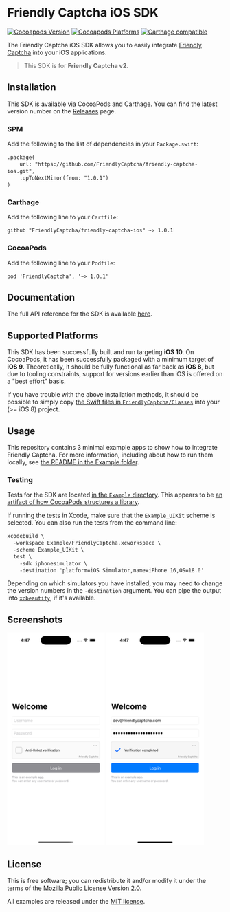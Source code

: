 # Friendly Captcha iOS SDK
[![Cocoapods Version](https://img.shields.io/cocoapods/v/FriendlyCaptcha)](https://cocoapods.org/pods/FriendlyCaptcha) [![Cocoapods Platforms](https://img.shields.io/cocoapods/p/FriendlyCaptcha)](https://cocoapods.org/pods/FriendlyCaptcha) [![Carthage compatible](https://img.shields.io/badge/Carthage-compatible-4BC51D.svg?style=flat)](https://github.com/Carthage/Carthage)

The Friendly Captcha iOS SDK allows you to easily integrate [Friendly Captcha](https://friendlycaptcha.com) into your iOS applications.

>This SDK is for **Friendly Captcha v2**.

## Installation

This SDK is available via CocoaPods and Carthage. You can find the latest version number on the [Releases](https://github.com/FriendlyCaptcha/friendly-captcha-ios/releases) page.

### SPM

Add the following to the list of dependencies in your `Package.swift`:

```
.package(
    url: "https://github.com/FriendlyCaptcha/friendly-captcha-ios.git",
    .upToNextMinor(from: "1.0.1")
)
```

### Carthage

Add the following line to your `Cartfile`:

```
github "FriendlyCaptcha/friendly-captcha-ios" ~> 1.0.1
```

### CocoaPods

Add the following line to your `Podfile`:

```
pod 'FriendlyCaptcha', '~> 1.0.1'
```

## Documentation

The full API reference for the SDK is available [here](https://friendlycaptcha.github.io/friendly-captcha-ios/documentation/friendlycaptcha).

## Supported Platforms

This SDK has been successfully built and run targeting **iOS 10**. On CocoaPods, it has been successfully packaged with a minimum target of **iOS 9**. Theoretically, it should be fully functional as far back as **iOS 8**, but due to tooling constraints, support for versions earlier than iOS is offered on a "best effort" basis.

If you have trouble with the above installation methods, it should be possible to simply copy [the Swift files in `FriendlyCaptcha/Classes`](https://github.com/FriendlyCaptcha/friendly-captcha-ios/tree/main/FriendlyCaptcha/Classes) into your (>= iOS 8) project.

## Usage

This repository contains 3 minimal example apps to show how to integrate Friendly Captcha. For more information, including about how to run them locally, see [the README in the Example folder](https://github.com/FriendlyCaptcha/friendly-captcha-ios/tree/main/Example).

### Testing

Tests for the SDK are located [in the `Example` directory](https://github.com/FriendlyCaptcha/friendly-captcha-ios/tree/main/Example/Tests). This appears to be [an artifact of how CocoaPods structures a library](https://github.com/CocoaPods/CocoaPods/issues/4755#issuecomment-170940549).

If running the tests in Xcode, make sure that the `Example_UIKit` scheme is selected. You can also run the tests from the command line:

```
xcodebuild \
  -workspace Example/FriendlyCaptcha.xcworkspace \
  -scheme Example_UIKit \
  test \
    -sdk iphonesimulator \
    -destination 'platform=iOS Simulator,name=iPhone 16,OS=18.0'
```

Depending on which simulators you have installed, you may need to change the version numbers in the `-destination` argument. You can pipe the output into [`xcbeautify`](https://github.com/cpisciotta/xcbeautify), if it's available.

## Screenshots

<p float="left">
  <img width="45%" alt="An example disabled login page with Friendly Captcha" src="https://raw.githubusercontent.com/FriendlyCaptcha/friendly-captcha-ios/main/screenshots/disabled.png" />
  <img width="45%" alt="An example enabled login page with Friendly Captcha" src="https://raw.githubusercontent.com/FriendlyCaptcha/friendly-captcha-ios/main/screenshots/enabled.png" />
</p>

## License

This is free software; you can redistribute it and/or modify it under the terms of the [Mozilla Public License Version 2.0](https://github.com/FriendlyCaptcha/friendly-captcha-ios/blob/main/Example/LICENSE).

All examples are released under the [MIT license](https://github.com/FriendlyCaptcha/friendly-captcha-ios/blob/main/FriendlyCaptcha/LICENSE).
